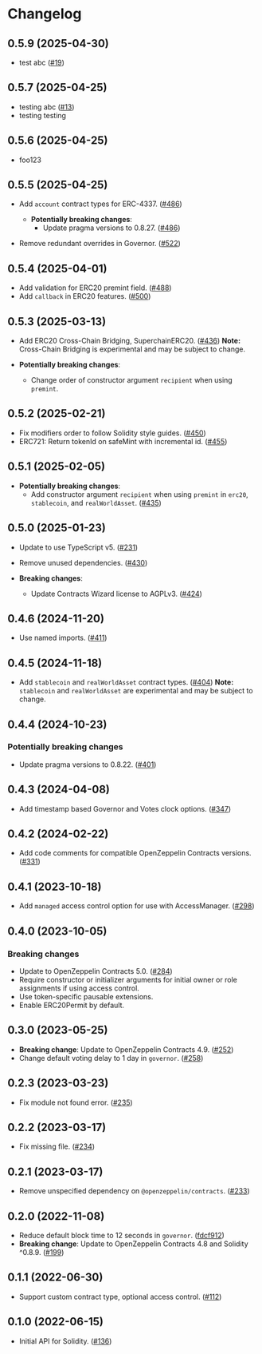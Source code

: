 # Changelog


## 0.5.9 (2025-04-30)

- test abc ([#19](https://github.com/ericglau/contracts-wizard/pull/19))

## 0.5.7 (2025-04-25)

- testing abc ([#13](https://github.com/ericglau/contracts-wizard/pull/13))
- testing testing

## 0.5.6 (2025-04-25)

- foo123

## 0.5.5 (2025-04-25)

- Add `account` contract types for ERC-4337. ([#486](https://github.com/OpenZeppelin/contracts-wizard/pull/486))

  - **Potentially breaking changes**:
    - Update pragma versions to 0.8.27. ([#486](https://github.com/OpenZeppelin/contracts-wizard/pull/486))

- Remove redundant overrides in Governor. ([#522](https://github.com/OpenZeppelin/contracts-wizard/pull/522))

## 0.5.4 (2025-04-01)

- Add validation for ERC20 premint field. ([#488](https://github.com/OpenZeppelin/contracts-wizard/pull/488))
- Add `callback` in ERC20 features. ([#500](https://github.com/OpenZeppelin/contracts-wizard/pull/500))

## 0.5.3 (2025-03-13)

- Add ERC20 Cross-Chain Bridging, SuperchainERC20. ([#436](https://github.com/OpenZeppelin/contracts-wizard/pull/436))
  **Note:** Cross-Chain Bridging is experimental and may be subject to change.

- **Potentially breaking changes**:
  - Change order of constructor argument `recipient` when using `premint`.

## 0.5.2 (2025-02-21)

- Fix modifiers order to follow Solidity style guides. ([#450](https://github.com/OpenZeppelin/contracts-wizard/pull/450))
- ERC721: Return tokenId on safeMint with incremental id. ([#455](https://github.com/OpenZeppelin/contracts-wizard/pull/455))

## 0.5.1 (2025-02-05)

- **Potentially breaking changes**:
  - Add constructor argument `recipient` when using `premint` in `erc20`, `stablecoin`, and `realWorldAsset`. ([#435](https://github.com/OpenZeppelin/contracts-wizard/pull/435))

## 0.5.0 (2025-01-23)

- Update to use TypeScript v5. ([#231](https://github.com/OpenZeppelin/contracts-wizard/pull/231))
- Remove unused dependencies. ([#430](https://github.com/OpenZeppelin/contracts-wizard/pull/430))

- **Breaking changes**:
  - Update Contracts Wizard license to AGPLv3. ([#424](https://github.com/OpenZeppelin/contracts-wizard/pull/424))

## 0.4.6 (2024-11-20)

- Use named imports. ([#411](https://github.com/OpenZeppelin/contracts-wizard/pull/411))

## 0.4.5 (2024-11-18)

- Add `stablecoin` and `realWorldAsset` contract types. ([#404](https://github.com/OpenZeppelin/contracts-wizard/pull/404))
  **Note:** `stablecoin` and `realWorldAsset` are experimental and may be subject to change.

## 0.4.4 (2024-10-23)

### Potentially breaking changes

- Update pragma versions to 0.8.22. ([#401](https://github.com/OpenZeppelin/contracts-wizard/pull/401))

## 0.4.3 (2024-04-08)

- Add timestamp based Governor and Votes clock options. ([#347](https://github.com/OpenZeppelin/contracts-wizard/pull/347))

## 0.4.2 (2024-02-22)

- Add code comments for compatible OpenZeppelin Contracts versions. ([#331](https://github.com/OpenZeppelin/contracts-wizard/pull/331))

## 0.4.1 (2023-10-18)

- Add `managed` access control option for use with AccessManager. ([#298](https://github.com/OpenZeppelin/contracts-wizard/pull/298))

## 0.4.0 (2023-10-05)

### Breaking changes

- Update to OpenZeppelin Contracts 5.0. ([#284](https://github.com/OpenZeppelin/contracts-wizard/pull/284))
- Require constructor or initializer arguments for initial owner or role assignments if using access control.
- Use token-specific pausable extensions.
- Enable ERC20Permit by default.

## 0.3.0 (2023-05-25)

- **Breaking change**: Update to OpenZeppelin Contracts 4.9. ([#252](https://github.com/OpenZeppelin/contracts-wizard/pull/252))
- Change default voting delay to 1 day in `governor`. ([#258](https://github.com/OpenZeppelin/contracts-wizard/pull/258))

## 0.2.3 (2023-03-23)

- Fix module not found error. ([#235](https://github.com/OpenZeppelin/contracts-wizard/issues/235))

## 0.2.2 (2023-03-17)

- Fix missing file. ([#234](https://github.com/OpenZeppelin/contracts-wizard/pull/234))

## 0.2.1 (2023-03-17)

- Remove unspecified dependency on `@openzeppelin/contracts`. ([#233](https://github.com/OpenZeppelin/contracts-wizard/pull/233))

## 0.2.0 (2022-11-08)

- Reduce default block time to 12 seconds in `governor`. ([fdcf912](https://github.com/OpenZeppelin/contracts-wizard/commit/fdcf9129354692b3b7e0fa694233fdd62a1e99bb))
- **Breaking change**: Update to OpenZeppelin Contracts 4.8 and Solidity ^0.8.9. ([#199](https://github.com/OpenZeppelin/contracts-wizard/pull/199))

## 0.1.1 (2022-06-30)

- Support custom contract type, optional access control. ([#112](https://github.com/OpenZeppelin/contracts-wizard/pull/112))

## 0.1.0 (2022-06-15)

- Initial API for Solidity. ([#136](https://github.com/OpenZeppelin/contracts-wizard/pull/136))
